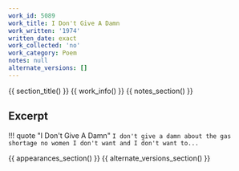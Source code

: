 ```yaml
---
work_id: 5089
work_title: I Don't Give A Damn
work_written: '1974'
written_date: exact
work_collected: 'no'
work_category: Poem
notes: null
alternate_versions: []
---
```


{{ section_title() }}
{{ work_info() }}
{{ notes_section() }}
## Excerpt
!!! quote "I Don't Give A Damn"
    ```
    I don't give a damn about
    the gas shortage
    no women
    I don't want and I don't want to...
    ```

{{ appearances_section() }}
{{ alternate_versions_section() }}